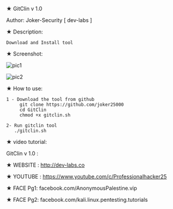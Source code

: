 ★ GitClin v 1.0 

   Author: Joker-Security [ dev-labs ]

★ Description:

    Download and Install tool 
 
★ Screenshot:

![pic1](http://i.imgur.com/SHieYEk.png)


![pic2](http://i.imgur.com/TIynVFe.png)



★ How to use:

    1 - Download the tool from github
         git clone https://github.com/joker25000
         cd GitClin
         chmod +x gitclin.sh

    2- Run gitclin tool 
       ./gitclin.sh
      

★ video tutorial: 

GitClin v 1.0 : 


★ WEBSITE : http://dev-labs.co

★ YOUTUBE : https://www.youtube.com/c/Professionalhacker25

★ FACE Pg1: facebook.com/AnonymousPalestine.vip

★ FACE Pg2: facebook.com/kali.linux.pentesting.tutorials 


